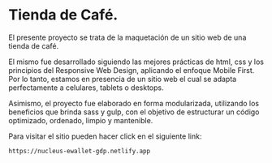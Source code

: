 

# Tienda de Café.

El presente proyecto se trata de la maquetación de un sitio web de una tienda de café.

El mismo fue desarrollado siguiendo las mejores prácticas de html, css y los principios del Responsive Web Design, aplicando el enfoque Mobile First. Por lo tanto, estamos en presencia de un sitio web el cual se adapta perfectamente a celulares, tablets o desktops.

Asimismo, el proyecto fue elaborado en forma modularizada, utilizando los beneficios que brinda sass y gulp, con el objetivo de estructurar un código optimizado, ordenado, limpio y mantenible.

Para visitar el sitio pueden hacer click en el siguiente link:

```
https://nucleus-ewallet-gdp.netlify.app
```